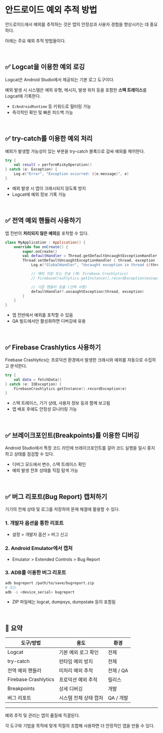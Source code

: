 # 안드로이드 예외 추적 방법

안드로이드에서 예외를 추적하는 것은 앱의 안정성과 사용자 경험을 향상시키는 데 중요하다. 

아래는 주요 예외 추적 방법들이다.

<br>

## ✅ Logcat을 이용한 예외 로깅

Logcat은 Android Studio에서 제공되는 기본 로그 도구이다. 

예외 발생 시 시스템은 예외 유형, 메시지, 발생 위치 등을 포함한 **스택 트레이스**를 Logcat에 기록한다.

- `E/AndroidRuntime` 등 키워드로 필터링 가능
- 즉각적인 확인 및 빠른 피드백 가능

<br>

## ✅ try-catch를 이용한 예외 처리

예외가 발생할 가능성이 있는 부분을 try-catch 블록으로 감싸 예외를 제어한다.

```kotlin
try {
    val result = performRiskyOperation()
} catch (e: Exception) {
    Log.e("Error", "Exception occurred: ${e.message}", e)
}

```

- 예외 발생 시 앱이 크래시되지 않도록 방지
- Logcat에 예외 정보 기록 가능

<br>

## ✅ 전역 예외 핸들러 사용하기

앱 전반의 **처리되지 않은 예외**를 포착할 수 있다.

```kotlin
class MyApplication : Application() {
    override fun onCreate() {
        super.onCreate()
        val defaultHandler = Thread.getDefaultUncaughtExceptionHandler()
        Thread.setDefaultUncaughtExceptionHandler { thread, exception ->
            Log.e("GlobalHandler", "Uncaught exception in thread ${thread.name}: ${exception.message}", exception)

            // 예외 저장 또는 전송 (예: Firebase Crashlytics)
            // FirebaseCrashlytics.getInstance().recordException(exception)

            // 기존 핸들러 호출 (선택 사항)
            defaultHandler?.uncaughtException(thread, exception)
        }
    }
}

```

- 앱 전반에서 예외를 포착할 수 있음
- QA 빌드에서만 활성화하면 디버깅에 유용

<br>

## ✅ Firebase Crashlytics 사용하기

Firebase Crashlytics는 프로덕션 환경에서 발생한 크래시와 예외를 자동으로 수집하고 분석한다.

```kotlin
try {
    val data = fetchData()
} catch (e: IOException) {
    FirebaseCrashlytics.getInstance().recordException(e)
}

```

- 스택 트레이스, 기기 상태, 사용자 정보 등과 함께 보고됨
- 앱 배포 후에도 안정성 모니터링 가능

<br>

## ✅ 브레이크포인트(Breakpoints)를 이용한 디버깅

Android Studio에서 특정 코드 라인에 브레이크포인트를 걸어 코드 실행을 일시 중지하고 상태를 점검할 수 있다.

- 디버그 모드에서 변수, 스택 트레이스 확인
- 예외 발생 전후 상태를 직접 탐색 가능

<br>

## ✅ 버그 리포트(Bug Report) 캡처하기

기기의 전체 상태 및 로그를 저장하여 문제 해결에 활용할 수 있다.

### 1. 개발자 옵션을 통한 리포트

- 설정 > 개발자 옵션 > 버그 신고

### 2. Android Emulator에서 캡처

- Emulator > Extended Controls > Bug Report

### 3. ADB를 이용한 버그 리포트

```bash
adb bugreport /path/to/save/bugreport.zip
# 또는
adb -s <device_serial> bugreport

```

- ZIP 파일에는 logcat, dumpsys, dumpstate 등이 포함됨

<br>

## 🧩 요약

| 도구/방법 | 용도 | 환경 |
| --- | --- | --- |
| Logcat | 기본 예외 로그 확인 | 전체 |
| try-catch | 런타임 예외 방지 | 전체 |
| 전역 예외 핸들러 | 미처리 예외 추적 | 전체 / QA |
| Firebase Crashlytics | 프로덕션 예외 추적 | 릴리스 |
| Breakpoints | 상세 디버깅 | 개발 |
| 버그 리포트 | 시스템 전체 상태 캡처 | QA / 개발 |

---

예외 추적 및 관리는 앱의 품질에 직결된다. 

각 도구와 기법을 목적에 맞게 적절히 조합해 사용하면 더 안정적인 앱을 만들 수 있다.
